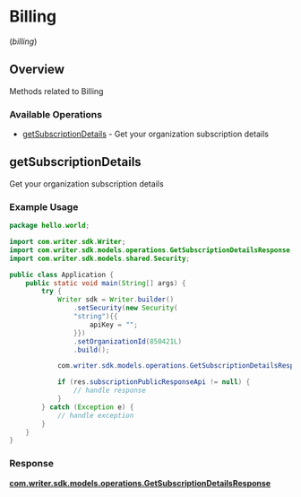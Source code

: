 # Billing
(*billing*)

## Overview

Methods related to Billing

### Available Operations

* [getSubscriptionDetails](#getsubscriptiondetails) - Get your organization subscription details

## getSubscriptionDetails

Get your organization subscription details

### Example Usage

```java
package hello.world;

import com.writer.sdk.Writer;
import com.writer.sdk.models.operations.GetSubscriptionDetailsResponse;
import com.writer.sdk.models.shared.Security;

public class Application {
    public static void main(String[] args) {
        try {
            Writer sdk = Writer.builder()
                .setSecurity(new Security(
                "string"){{
                    apiKey = "";
                }})
                .setOrganizationId(850421L)
                .build();

            com.writer.sdk.models.operations.GetSubscriptionDetailsResponse res = sdk.billing.getSubscriptionDetails();

            if (res.subscriptionPublicResponseApi != null) {
                // handle response
            }
        } catch (Exception e) {
            // handle exception
        }
    }
}
```


### Response

**[com.writer.sdk.models.operations.GetSubscriptionDetailsResponse](../../models/operations/GetSubscriptionDetailsResponse.md)**


